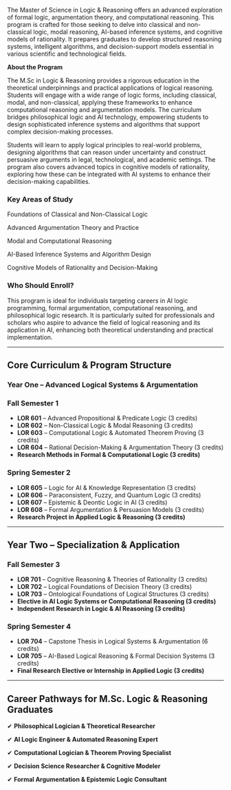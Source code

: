 The Master of Science in Logic & Reasoning offers an advanced exploration of formal logic, argumentation theory, and computational reasoning. This program is crafted for those seeking to delve into classical and non-classical logic, modal reasoning, AI-based inference systems, and cognitive models of rationality. It prepares graduates to develop structured reasoning systems, intelligent algorithms, and decision-support models essential in various scientific and technological fields.

**About the Program**

The M.Sc in Logic & Reasoning provides a rigorous education in the theoretical underpinnings and practical applications of logical reasoning. Students will engage with a wide range of logic forms, including classical, modal, and non-classical, applying these frameworks to enhance computational reasoning and argumentation models. The curriculum bridges philosophical logic and AI technology, empowering students to design sophisticated inference systems and algorithms that support complex decision-making processes.

Students will learn to apply logical principles to real-world problems, designing algorithms that can reason under uncertainty and construct persuasive arguments in legal, technological, and academic settings. The program also covers advanced topics in cognitive models of rationality, exploring how these can be integrated with AI systems to enhance their decision-making capabilities.

### **Key Areas of Study**

Foundations of Classical and Non-Classical Logic

Advanced Argumentation Theory and Practice

Modal and Computational Reasoning

AI-Based Inference Systems and Algorithm Design

Cognitive Models of Rationality and Decision-Making

### **Who Should Enroll?**

This program is ideal for individuals targeting careers in AI logic programming, formal argumentation, computational reasoning, and philosophical logic research. It is particularly suited for professionals and scholars who aspire to advance the field of logical reasoning and its application in AI, enhancing both theoretical understanding and practical implementation.

---

## **Core Curriculum & Program Structure**

### **Year One – Advanced Logical Systems & Argumentation**

### **Fall Semester 1**

- **LOR 601** – Advanced Propositional & Predicate Logic (3 credits)
- **LOR 602** – Non-Classical Logic & Modal Reasoning (3 credits)
- **LOR 603** – Computational Logic & Automated Theorem Proving (3 credits)
- **LOR 604** – Rational Decision-Making & Argumentation Theory (3 credits)
- **Research Methods in Formal & Computational Logic (3 credits)**

### **Spring Semester 2**

- **LOR 605** – Logic for AI & Knowledge Representation (3 credits)
- **LOR 606** – Paraconsistent, Fuzzy, and Quantum Logic (3 credits)
- **LOR 607** – Epistemic & Deontic Logic in AI (3 credits)
- **LOR 608** – Formal Argumentation & Persuasion Models (3 credits)
- **Research Project in Applied Logic & Reasoning (3 credits)**

---

## **Year Two – Specialization & Application**

### **Fall Semester 3**

- **LOR 701** – Cognitive Reasoning & Theories of Rationality (3 credits)
- **LOR 702** – Logical Foundations of Decision Theory (3 credits)
- **LOR 703** – Ontological Foundations of Logical Structures (3 credits)
- **Elective in AI Logic Systems or Computational Reasoning (3 credits)**
- **Independent Research in Logic & AI Reasoning (3 credits)**

### **Spring Semester 4**

- **LOR 704** – Capstone Thesis in Logical Systems & Argumentation (6 credits)
- **LOR 705** – AI-Based Logical Reasoning & Formal Decision Systems (3 credits)
- **Final Research Elective or Internship in Applied Logic (3 credits)**

---

## **Career Pathways for M.Sc. Logic & Reasoning Graduates**

✔ **Philosophical Logician & Theoretical Researcher**

✔ **AI Logic Engineer & Automated Reasoning Expert**

✔ **Computational Logician & Theorem Proving Specialist**

✔ **Decision Science Researcher & Cognitive Modeler**

✔ **Formal Argumentation & Epistemic Logic Consultant**